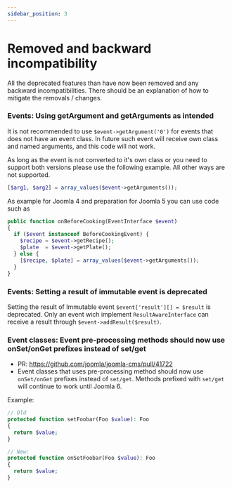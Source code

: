 ```yaml
---
sidebar_position: 3
---
```


Removed and backward incompatibility
===============
All the deprecated features than have now been removed and any backward incompatibilities.
There should be an explanation of how to mitigate the removals / changes.

### Events: Using getArgument and getArguments as intended

It is not recommended to use `$event->getArgument('0')` for events that does not have an event class.
In future such event will receive own class and named arguments, and this code will not work.

As long as the event is not converted to it's own class or you need to support both versions please use the following example. All other ways are not supported. 

```php
[$arg1, $arg2] = array_values($event->getArguments());
```

As example for Joomla 4 and preparation for Joomla 5 you can use code such as

```php
public function onBeforeCooking(EventInterface $event)
{
  if ($event instanceof BeforeCookingEvent) {
    $recipe = $event->getRecipe();
    $plate  = $event->getPlate();
  } else {
    [$recipe, $plate] = array_values($event->getArguments());
  }
}
```

### Events: Setting a result of immutable event is deprecated

Setting the result of Immutable event `$event['result'][] = $result` is deprecated. 
Only an event wich implement `ResultAwareInterface` can receive a result through `$event->addResult($result)`. 

### Event classes: Event pre-processing methods should now use onSet/onGet prefixes instead of set/get

- PR: https://github.com/joomla/joomla-cms/pull/41722
- Event classes that uses pre-processing method should now use `onSet/onGet` prefixes instead of `set/get`. Methods prefixed with `set/get` will continue to work until Joomla 6.

Example:
```php
// Old
protected function setFoobar(Foo $value): Foo
{
  return $value;
}

// New:
protected function onSetFoobar(Foo $value): Foo
{
  return $value;
}
```


